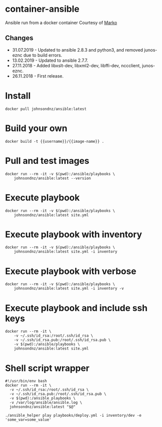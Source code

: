 # container-ansible
Ansible run from a docker container
Courtesy of [Marko](http://ruleoftech.com/2017/dockerizing-all-the-things-running-ansible-inside-docker-container) 

## Changes
* 31.07.2019 - Updated to ansible 2.8.3 and python3, and removed junos-eznc due to build errors.
* 13.02.2019 - Updated to ansible 2.7.7.
* 27.11.2018 - Added libxslt-dev, libxml2-dev, libffi-dev, nccclient, junos-eznc.
* 26.11.2018 - First release.

# Install
`docker pull johnsondnz/ansible:latest`

# Build your own
`docker build -t {{username}}/{{image-name}} .`

# Pull and test images
```
docker run --rm -it -v $(pwd):/ansible/playbooks \
    johnsondnz/ansible:latest --version
```
    
# Execute playbook
```
docker run --rm -it -v $(pwd):/ansible/playbooks \
    johnsondnz/ansible:latest site.yml
```

# Execute playbook with inventory
```
docker run --rm -it -v $(pwd):/ansible/playbooks \
    johnsondnz/ansible:latest site.yml -i inventory
```

# Execute playbook with verbose
```
docker run --rm -it -v $(pwd):/ansible/playbooks \
    johnsondnz/ansible:latest site.yml -i inventory -v
```
    
# Execute playbook and include ssh keys
```
docker run --rm -it \
    -v ~/.ssh/id_rsa:/root/.ssh/id_rsa \
    -v ~/.ssh/id_rsa.pub:/root/.ssh/id_rsa.pub \
    -v $(pwd):/ansible/playbooks \
    johnsondnz/ansible:latest site.yml
```

# Shell script wrapper
```
#!/usr/bin/env bash
docker run --rm -it \
  -v ~/.ssh/id_rsa:/root/.ssh/id_rsa \
  -v ~/.ssh/id_rsa.pub:/root/.ssh/id_rsa.pub \
  -v $(pwd):/ansible_playbooks \
  -v /var/log/ansible/ansible.log \
  johnsondnz/ansible:latest "$@"
```

`./ansible_helper play playbooks/deploy.yml -i inventory/dev -e 'some_var=some_value'`
